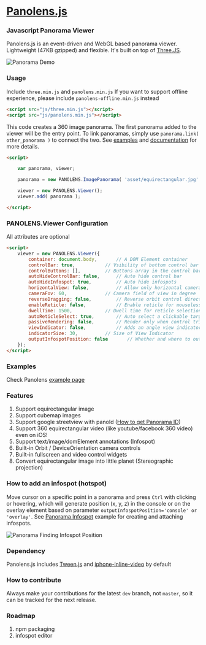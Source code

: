 # [Panolens.js](http://pchen66.github.io/Panolens)

### Javascript Panorama Viewer

Panolens.js is an event-driven and WebGL based panorama viewer. Lightweight (47KB gzipped) and flexible. It's built on top of [Three.JS](https://github.com/mrdoob/three.js).

![Panorama Demo](https://github.com/pchen66/pchen66.github.io/blob/master/Panolens/images/panolens.gif?raw=true)

### Usage

Include `three.min.js` and `panolens.min.js`
If you want to support offline experience, please include `panolens-offline.min.js` instead

```html
<script src="js/three.min.js"></script>
<script src="js/panolens.min.js"></script>
```
This code creates a 360 image panorama. The first panorama added to the viewer will be the entry point. To link panoramas, simply use `panorama.link( other_panorama )` to connect the two. See [examples](http://pchen66.github.io/Panolens/) and [documentation](http://pchen66.github.io/Panolens/docs/index.html) for more details.

```html
<script>

	var panorama, viewer;

	panorama = new PANOLENS.ImagePanorama( 'asset/equirectangular.jpg' );

	viewer = new PANOLENS.Viewer();
	viewer.add( panorama );

</script>
```

### PANOLENS.Viewer Configuration
All attributes are optional
```html
<script>
	viewer = new PANOLENS.Viewer({
		container: document.body,		// A DOM Element container
		controlBar: true, 			// Vsibility of bottom control bar
		controlButtons: [],			// Buttons array in the control bar. Default to ['fullscreen', 'setting', 'video']
		autoHideControlBar: false,		// Auto hide control bar
		autoHideInfospot: true,			// Auto hide infospots
		horizontalView: false,			// Allow only horizontal camera control
		cameraFov: 60,				// Camera field of view in degree
		reverseDragging: false,			// Reverse orbit control direction
		enableReticle: false,			// Enable reticle for mouseless interaction
		dwellTime: 1500,			// Dwell time for reticle selection in millisecond
		autoReticleSelect: true,		// Auto select a clickable target after dwellTime
		passiveRendering: false,		// Render only when control triggered by user input 
		viewIndicator: false,			// Adds an angle view indicator in upper left corner
		indicatorSize: 30,			// Size of View Indicator
		outputInfospotPosition: false		// Whether and where to output infospot position. Could be 'console' or 'overlay'
	});
</script>
```

### Examples

Check Panolens [example page](http://pchen66.github.io/Panolens/#Example)

### Features

1.	Support equirectangular image
2.	Support cubemap images
3.	Support google streetview with panoId ([How to get Panorama ID](http://stackoverflow.com/questions/29916149/google-maps-streetview-how-to-get-panorama-id))
4.	Support 360 equirectangular video (like youtube/facebook 360 video) even on iOS!
5.	Support text/image/domElement annotations (Infospot)
6.	Built-in Orbit / DeviceOrientation camera controls
7.	Built-in fullscreen and video control widgets
8.	Convert equirectangular image into little planet (Stereographic projection)

### How to add an infospot (hotspot)

Move cursor on a specific point in a panorama and press `Ctrl` with clicking or hovering, which will generate position (x, y, z) in the console or on the overlay element based on parameter `outputInfospotPosition='console' or 'overlay'`. See [Panorama Infospot](http://pchen66.github.io/Panolens/examples/panorama_infospot.html) example for creating and attaching infospots.

![Panorama Finding Infospot Position](https://github.com/pchen66/pchen66.github.io/blob/master/Panolens/images/panolens_add_infospot_480p.gif?raw=true)

### Dependency

Panolens.js includes [Tween.js](https://github.com/tweenjs/tween.js/) and [iphone-inline-video](https://github.com/bfred-it/iphone-inline-video) by default

### How to contribute

Always make your contributions for the latest `dev` branch, not `master`, so it can be tracked for the next release. 

### Roadmap
1.	npm packaging
2.	infospot editor
